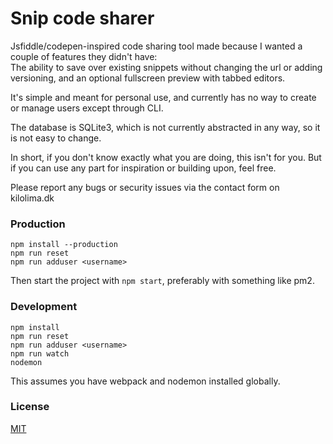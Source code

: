 # Snip code sharer

Jsfiddle/codepen-inspired code sharing tool made because I wanted a couple of features they didn't have:  
The ability to save over existing snippets without changing the url or adding versioning,
and an optional fullscreen preview with tabbed editors.

It's simple and meant for personal use, and currently has no way to create or manage users except through CLI.

The database is SQLite3, which is not currently abstracted in any way, so it is not easy to change.

In short, if you don't know exactly what you are doing, this isn't for you. But if you can use any part for
inspiration or building upon, feel free.

Please report any bugs or security issues via the contact form on kilolima.dk

### Production

```
npm install --production
npm run reset
npm run adduser <username>
```

Then start the project with `npm start`, preferably with something like pm2.

### Development

```
npm install
npm run reset
npm run adduser <username>
npm run watch
nodemon
```

This assumes you have webpack and nodemon installed globally.

### License

[MIT](https://opensource.org/licenses/MIT)
